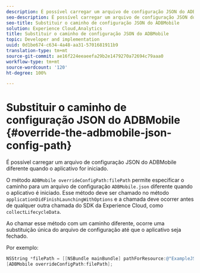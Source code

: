 ```yaml
---
description: É possível carregar um arquivo de configuração JSON do ADBMobile diferente quando o aplicativo for iniciado.
seo-description: É possível carregar um arquivo de configuração JSON do ADBMobile diferente quando o aplicativo for iniciado.
seo-title: Substituir o caminho de configuração JSON do ADBMobile
solution: Experience Cloud,Analytics
title: Substituir o caminho de configuração JSON do ADBMobile
topic: Developer and implementation
uuid: 0d1be674-c634-4a48-aa31-5701681911b9
translation-type: tm+mt
source-git-commit: ae16f224eeaeefa29b2e1479270a72694c79aaa0
workflow-type: tm+mt
source-wordcount: '120'
ht-degree: 100%

---
```



# Substituir o caminho de configuração JSON do ADBMobile {#override-the-adbmobile-json-config-path}

É possível carregar um arquivo de configuração JSON do ADBMobile diferente quando o aplicativo for iniciado.

O método `ADBMobile overrideConfigPath:filePath` permite especificar o caminho para um arquivo de configuração `ADBMobile.json` diferente quando o aplicativo é iniciado. Esse método deve ser chamado no método `applicationDidFinishLaunchingWithOptions` e a chamada deve ocorrer antes de qualquer outra chamada do SDK da Experience Cloud, como `collectLifecycleData`.

Ao chamar esse método com um caminho diferente, ocorre uma substituição única do arquivo de configuração até que o aplicativo seja fechado.

Por exemplo:

```objective-c
NSString *filePath = [[NSBundle mainBundle] pathForResource:@"ExampleJSONFile" ofType:@"json"]; 
[ADBMobile overrideConfigPath:filePath];
```

